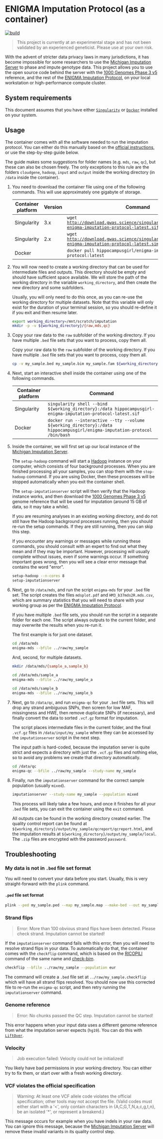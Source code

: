 # ENIGMA Imputation Protocol (as a container)

[![build](https://github.com/HippocampusGirl/ENIGMAImputationProtocol/actions/workflows/build.yml/badge.svg)](https://github.com/HippocampusGirl/ENIGMAImputationProtocol/actions/workflows/build.yml)

> This project is currently at an experimental stage and has not been validated
> by an experienced geneticist. Please use at your own risk.

With the advent of stricter data privacy laws in many jurisdictions, it has
become impossible for some researchers to use the
[Michigan Imputation Server](https://imputationserver.readthedocs.io/en/latest/)
to phase and impute genotype data. This project allows you to use the open
source code behind the server with the [1000 Genomes Phase 3 v5](https://imputationserver.readthedocs.io/en/latest/reference-panels/#1000-genomes-phase-3-version-5) reference, and the rest of the
[ENIGMA Imputation Protocol](https://enigma.ini.usc.edu/wp-content/uploads/2020/02/ENIGMA-1KGP_p3v5-Cookbook_20170713.pdf),
on your local workstation or high-performance compute cluster.

## System requirements

This document assumes that you have either
[`Singularity`](https://sylabs.io/guides/3.7/user-guide/quick_start.html) or
[`Docker`](https://docs.docker.com/engine/install/) installed on your system.

## Usage

The container comes with all the software needed to run the imputation protocol.
You can either do this manually based on the [official instructions](https://enigma.ini.usc.edu/wp-content/uploads/2020/02/ENIGMA-1KGP_p3v5-Cookbook_20170713.pdf), or use the
step-by-step guide below.

The guide makes some suggestions for folder names (e.g. `mds`, `raw`, `qc`),
but these can also be chosen freely. The only exceptions to this rule are the 
folders `cloudgene`, `hadoop`, `input` and `output` inside the working directory (in `/data` inside the container).

<ol>

<li>
<p>
You need to download the container file using one of the following commands.
This will use approximately one gigabyte of storage.
</p>
<table>
<thead>
  <tr>
    <th><b>Container platform</b></th>
    <th><b>Version</b></th>
    <th><b>Command</b></th>
  </tr>
</thead>
<tbody>
  <tr>
    <td>Singularity</td>
    <td>3.x</td>
    <td><code>wget <a href="http://download.gwas.science/singularity/hippocampusgirl-enigma-imputation-protocol-latest.sif">http://download.gwas.science/singularity/hippocampusgirl-enigma-imputation-protocol-latest.sif</code></a></td>
  </tr>
  <tr>
    <td>Singularity</td>
    <td>2.x</td>
    <td><code>wget <a href="http://download.gwas.science/singularity/hippocampusgirl-enigma-imputation-protocol-latest.simg">http://download.gwas.science/singularity/hippocampusgirl-enigma-imputation-protocol-latest.simg</code></a></td>
  </tr>
  <tr>
    <td>Docker</td>
    <td></td>
    <td><code>docker pull hippocampusgirl/enigma-imputation-protocol:latest</code></td>
  </tr>
</tbody>
</table>
</li>

<li>
<p>
You will now need to create a working directory that can be used for 
intermediate files and outputs. This directory should be empty and should have
sufficient space available. We will store the path of the working directory in
the variable <code>working_directory</code>, and then create the new directory
and some subfolders.
</p>
<p>
Usually, you will only need to do this once, as you can re-use the working
directory for multiple datasets. Note that this variable will only exist for
the duration of your terminal session, so you should re-define it if you exit 
and then resume later.
</p>

```bash
export working_directory=/mnt/scratch/imputation
mkdir -p -v ${working_directory}/{raw,mds,qc}
```

</li>

<li>
<p>
Copy your raw data to the <code>raw</code> subfolder of the working directory. If you
have multiple <code>.bed</code> file sets that you want to process, copy them all.
</p>
<p>
Copy your raw data to the <code>raw</code> subfolder of the working directory. If you
have multiple <code>.bed</code> file sets that you want to process, copy them all.
</p>

```bash
cp -v my_sample.bed my_sample.bim my_sample.fam ${working_directory}/raw
```

</li>

<li>
<p>
Next, start an interactive shell inside the container using one of the
following commands.
</p>
<table>
<thead>
  <tr>
    <th><b>Container platform</b></th>
    <th><b>Command</b></th>
  </tr>
</thead>
<tbody>
  <tr>
    <td>Singularity</td>
    <td><code>singularity shell --bind ${working_directory}:/data hippocampusgirl-enigma-imputation-protocol-latest.sif</code></td>
  </tr>
  <tr>
    <td>Docker</td>
    <td>
        <code>docker run --interactive --tty --volume ${working_directory}:/data hippocampusgirl/enigma-imputation-protocol /bin/bash</code>
    </td>
  </tr>
</tbody>
</table>
</li>

<li>
<p>
Inside the container, we will first set up our local instance of the
<a href="https://imputationserver.readthedocs.io/en/latest/">Michigan Imputation Server</a>.
</p>
<p>
The <code>setup-hadoop</code> command will start a <a href="https://hadoop.apache.org/">Hadoop</a> instance on your computer, which consists of four background processes. When you are finished processing all your samples, you can stop them with the  <code>stop-hadoop</code> command. If you are using Docker, then these processes will be stopped automatically when you exit the container shell.
</p>
<p>
The <code>setup-imputationserver</code> script will then verify that the Hadoop instance works, and then download the <a href="https://imputationserver.readthedocs.io/en/latest/reference-panels/#1000-genomes-phase-3-version-5">1000 Genomes Phase 3 v5</a> genome reference that will be used for imputation (around 15 GB of data, so it may take a while).
</p>
<p>
If you are resuming analyses in an existing working directory, and do not still have the Hadoop background processes running, then you should re-run the setup commands. If they are still running, then you can skip this step.
</p>
<p>
If you encounter any warnings or messages while running these commands, you should consult with an expert to find out what they mean and if they may be important. However, processing will usually complete without issues, even if some warnings occur. If something important goes wrong, then you will see a clear error message that contains the word "error".
</p>

```bash
setup-hadoop --n-cores 8
setup-imputationserver
```

</li>

<li>
<p>
Next, go to <code>/data/mds</code>, and run the script <code>enigma-mds</code> for your <code>.bed</code> file set. The script creates the files <code>mdsplot.pdf</code> and <code>HM3_b37mds2R.mds.csv</code>, which are summary statistics that you will need to share with your working group as per the <a href="https://enigma.ini.usc.edu/wp-content/uploads/2020/02/ENIGMA-1KGP_p3v5-Cookbook_20170713.pdf">ENIGMA Imputation Protocol</a>.
</p>
<p>
If you have multiple <code>.bed</code> file sets, you should run the script in a separate folder for each one. The script always outputs to the current folder, and may overwrite the results when you re-run it. 
</p>
<p>
The first example is for just one dataset.
</p>
  
```bash
cd /data/mds
enigma-mds --bfile ../raw/my_sample
```

<p>
And, second, for multiple datasets.
</p>
  
```bash
mkdir /data/mds/{sample_a,sample_b}
  
cd /data/mds/sample_a
enigma-mds --bfile ../raw/my_sample_a

cd /data/mds/sample_b
enigma-mds --bfile ../raw/my_sample_b
```
  
</li>

<li>
<p>
Next, go to <code>/data/qc</code>, and run <code>enigma-qc</code> for your 
<code>.bed</code> file sets. This will drop any strand ambiguous SNPs, then screen for low MAF, missingness and HWE, then remove duplicate SNPs (if
necessary), and finally convert the data to sorted <code>.vcf.gz</code>
format for imputation.
</p>
<p>
The script places intermediate files in the current folder, and the final
<code>.vcf.gz</code> files in <code>/data/input/my_sample</code> where
they can be accessed by the <code>imputationserver</code> script in the
next step. 
</p>
<p>
The input path is hard-coded, because the imputation server is quite strict and expects a directory with just the <code>.vcf.gz</code> files and nothing else, so to avoid any problems we create that directory automatically.
</p>

```bash
cd /data/qc
enigma-qc --bfile ../raw/my_sample --study-name my_sample
```

</li>

<li>
<p>
Finally, run the <code>imputationserver</code> command for the correct sample population
(usually <code>mixed</code>).
</p>

```bash
imputationserver --study-name my_sample --population mixed
```

<p>
This process will likely take a few hours, and once it finishes for all your
<code>.bed</code> file sets, you can exit the container using the
<code>exit</code> command.
</p>
<p>
All outputs can be found in the working directory created earlier. The quality
control report can be found at
<code>${working_directory}/output/my_sample/qcreport/qcreport.html</code>, and
the imputation results at
<code>${working_directory}/output/my_sample/local</code>. The <code>.zip</code>
files are encrypted with the password <code>password</code>.
</p>
</li>

</ol>

## Troubleshooting

### My data is not in `.bed` file set format

You will need to convert your data before you start. Usually, this is very straight-forward with the `plink` command.

#### `.ped` file set format

```bash
plink --ped my_sample.ped --map my_sample.map --make-bed --out my_sample
```

### Strand flips

> Error: More than 100 obvious strand flips have been detected. Please check
> strand. Imputation cannot be started!

If the `imputationserver` command fails with this error, then you will need to
resolve strand flips in your data. To automatically do that, the container comes
with the `checkflip` command, which is based on the
[RICOPILI](https://sites.google.com/a/broadinstitute.org/ricopili/) command of
the same name and [check-bim](https://www.well.ox.ac.uk/~wrayner/tools/).

```bash
checkflip --bfile ../raw/my_sample --population eur
```

The command will create a `.bed` file set at `../raw/my_sample.checkflip` which
will have all strand flips resolved. You should now use this corrected file to
re-run the `enigma-qc` script, and then retry running the `imputationserver`
command.

### Genome reference

> Error: No chunks passed the QC step. Imputation cannot be started!

This error happens when your input data uses a different genome reference from what the imputation server expects (`hg19`). You can do this with [`LiftOver`](https://genome.sph.umich.edu/wiki/LiftOver).

### Velocity

> Job execution failed: Velocity could not be initialized!

You likely have bad permissions in your working directory. You can either try to
fix them, or start over with a fresh working directory.

### VCF violates the official specification

> Warning: At least one VCF allele code violates the official specification;
> other tools may not accept the file.  (Valid codes must either start with a
> '<', only contain characters in {A,C,G,T,N,a,c,g,t,n}, be an isolated '*',
> or represent a breakend.)

This message occurs for example when you have indels in your raw data. You can
ignore this message, because the
[Michigan Imputation Server](https://imputationserver.readthedocs.io/en/latest/)
will remove these invalid variants in its quality control step.
